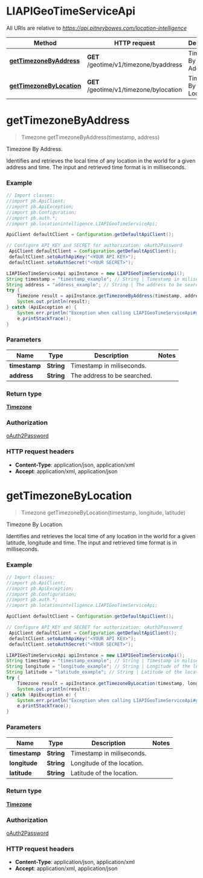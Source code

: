 # LIAPIGeoTimeServiceApi

All URIs are relative to *https://api.pitneybowes.com/location-intelligence*

Method | HTTP request | Description
------------- | ------------- | -------------
[**getTimezoneByAddress**](LIAPIGeoTimeServiceApi.md#getTimezoneByAddress) | **GET** /geotime/v1/timezone/byaddress | Timezone By Address.
[**getTimezoneByLocation**](LIAPIGeoTimeServiceApi.md#getTimezoneByLocation) | **GET** /geotime/v1/timezone/bylocation | Timezone By Location.


<a name="getTimezoneByAddress"></a>
# **getTimezoneByAddress**
> Timezone getTimezoneByAddress(timestamp, address)

Timezone By Address.

Identifies and retrieves the local time of any location in the world for a given address and time. The input and retrieved time format is in milliseconds.

### Example
```java
// Import classes:
//import pb.ApiClient;
//import pb.ApiException;
//import pb.Configuration;
//import pb.auth.*;
//import pb.locationintelligence.LIAPIGeoTimeServiceApi;

ApiClient defaultClient = Configuration.getDefaultApiClient();

// Configure API_KEY and SECRET for authorization: oAuth2Password
 ApiClient defaultClient = Configuration.getDefaultApiClient();
 defaultClient.setoAuthApiKey("<YOUR API KEY>");
 defaultClient.setoAuthSecret("<YOUR SECRET>");

LIAPIGeoTimeServiceApi apiInstance = new LIAPIGeoTimeServiceApi();
String timestamp = "timestamp_example"; // String | Timestamp in miliseconds.
String address = "address_example"; // String | The address to be searched.
try {
    Timezone result = apiInstance.getTimezoneByAddress(timestamp, address);
    System.out.println(result);
} catch (ApiException e) {
    System.err.println("Exception when calling LIAPIGeoTimeServiceApi#getTimezoneByAddress");
    e.printStackTrace();
}
```

### Parameters

Name | Type | Description  | Notes
------------- | ------------- | ------------- | -------------
 **timestamp** | **String**| Timestamp in miliseconds. |
 **address** | **String**| The address to be searched. |

### Return type

[**Timezone**](Timezone.md)

### Authorization

[oAuth2Password](../README.md#oAuth2Password)

### HTTP request headers

 - **Content-Type**: application/json, application/xml
 - **Accept**: application/xml, application/json

<a name="getTimezoneByLocation"></a>
# **getTimezoneByLocation**
> Timezone getTimezoneByLocation(timestamp, longitude, latitude)

Timezone By Location.

Identifies and retrieves the local time of any location in the world for a given latitude, longitude and time. The input and retrieved time format is in milliseconds.

### Example
```java
// Import classes:
//import pb.ApiClient;
//import pb.ApiException;
//import pb.Configuration;
//import pb.auth.*;
//import pb.locationintelligence.LIAPIGeoTimeServiceApi;

ApiClient defaultClient = Configuration.getDefaultApiClient();

// Configure API_KEY and SECRET for authorization: oAuth2Password
 ApiClient defaultClient = Configuration.getDefaultApiClient();
 defaultClient.setoAuthApiKey("<YOUR API KEY>");
 defaultClient.setoAuthSecret("<YOUR SECRET>");

LIAPIGeoTimeServiceApi apiInstance = new LIAPIGeoTimeServiceApi();
String timestamp = "timestamp_example"; // String | Timestamp in miliseconds.
String longitude = "longitude_example"; // String | Longitude of the location.
String latitude = "latitude_example"; // String | Latitude of the location.
try {
    Timezone result = apiInstance.getTimezoneByLocation(timestamp, longitude, latitude);
    System.out.println(result);
} catch (ApiException e) {
    System.err.println("Exception when calling LIAPIGeoTimeServiceApi#getTimezoneByLocation");
    e.printStackTrace();
}
```

### Parameters

Name | Type | Description  | Notes
------------- | ------------- | ------------- | -------------
 **timestamp** | **String**| Timestamp in miliseconds. |
 **longitude** | **String**| Longitude of the location. |
 **latitude** | **String**| Latitude of the location. |

### Return type

[**Timezone**](Timezone.md)

### Authorization

[oAuth2Password](../README.md#oAuth2Password)

### HTTP request headers

 - **Content-Type**: application/json, application/xml
 - **Accept**: application/xml, application/json

